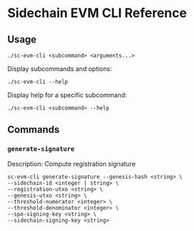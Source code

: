 # Sidechain EVM CLI Reference

## Usage

```shell
./sc-evm-cli <subcommand> <arguments...>
```

Display subcommands and options:

```shell
./sc-evm-cli --help
```

Display help for a specific subcommand:

```shell
./sc-evm-cli <subcommand> --help
```

## Commands

### `generate-signature`

Description: Compute registration signature

```shell
sc-evm-cli generate-signature --genesis-hash <string> \
--sidechain-id <integer | string> \
--registration-utxo <string> \
--genesis-utxo <string> \
--threshold-numerator <integer> \
--threshold-denominator <integer> \
--spo-signing-key <string> \
--sidechain-signing-key <string>
```